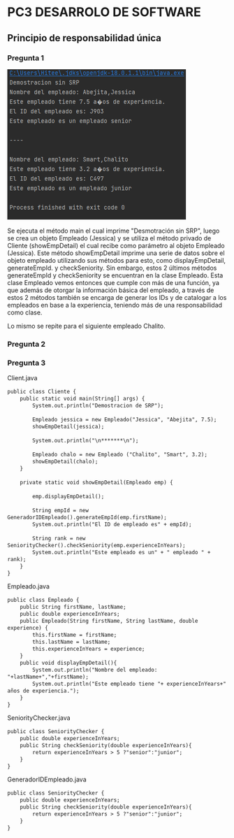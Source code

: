 # PC3 DESARROLO DE SOFTWARE

## Principio de responsabilidad única
### Pregunta 1
![img.png](images/img.png)

Se ejecuta el método main el cual imprime "Desmotración sin SRP", luego
se crea un objeto Empleado (Jessica) y se utiliza el método privado de Cliente
(showEmpDetail) el cual recibe como parámetro al objeto Empleado (Jessica).
Este método showEmpDetail imprime una serie de datos sobre el objeto
empleado utilizando sus métodos para esto, como displayEmpDetail, generateEmpId.
y checkSeniority. Sin embargo, estos 2 últimos métodos generateEmpId y 
checkSeniority se encuentran en la clase Empleado. Esta clase Empleado vemos
entonces que cumple con más de una función, ya que además de otorgar la 
información básica del empleado, a través de estos 2 métodos también se encarga
de generar los IDs y de catalogar a los empleados en base a la experiencia,
teniendo más de una responsabilidad como clase.

Lo mismo se repite para el siguiente empleado Chalito.

### Pregunta 2




### Pregunta 3

Client.java
~~~
public class Cliente {
    public static void main(String[] args) {
        System.out.println("Demostracion de SRP");

        Empleado jessica = new Empleado("Jessica", "Abejita", 7.5);
        showEmpDetail(jessica);

        System.out.println("\n*******\n");

        Empleado chalo = new Empleado ("Chalito", "Smart", 3.2);
        showEmpDetail(chalo);
    }

    private static void showEmpDetail(Empleado emp) {

        emp.displayEmpDetail();

        String empId = new GeneradorIDEmpleado().generateEmpId(emp.firstName);
        System.out.println("El ID de empleado es" + empId);

        String rank = new SeniorityChecker().checkSeniority(emp.experienceInYears);
        System.out.println("Este empleado es un" + " empleado " + rank);
    }
}
~~~

Empleado.java

~~~
public class Empleado {
    public String firstName, lastName;
    public double experienceInYears;
    public Empleado(String firstName, String lastName, double experience) {
        this.firstName = firstName;
        this.lastName = lastName;
        this.experienceInYears = experience;
    }
    public void displayEmpDetail(){
        System.out.println("Nombre del empleado: "+lastName+","+firstName);
        System.out.println("Este empleado tiene "+ experienceInYears+" años de experiencia.");
    }
}
~~~

SeniorityChecker.java

~~~
public class SeniorityChecker {
    public double experienceInYears;
    public String checkSeniority(double experienceInYears){
        return experienceInYears > 5 ?"senior":"junior";
    }
}
~~~

GeneradorIDEmpleado.java

~~~
public class SeniorityChecker {
    public double experienceInYears;
    public String checkSeniority(double experienceInYears){
        return experienceInYears > 5 ?"senior":"junior";
    }
}
~~~